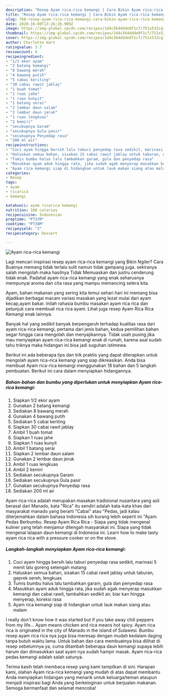 ```yaml
---
description: "Resep Ayam rica-rica kemangi | Cara Bikin Ayam rica-rica kemangi Yang Sedap"
title: "Resep Ayam rica-rica kemangi | Cara Bikin Ayam rica-rica kemangi Yang Sedap"
slug: 768-resep-ayam-rica-rica-kemangi-cara-bikin-ayam-rica-rica-kemangi-yang-sedap
date: 2020-10-08T13:26:26.909Z
image: https://img-global.cpcdn.com/recipes/1d4c564ddde0f1cf/751x532cq70/ayam-rica-rica-kemangi-foto-resep-utama.jpg
thumbnail: https://img-global.cpcdn.com/recipes/1d4c564ddde0f1cf/751x532cq70/ayam-rica-rica-kemangi-foto-resep-utama.jpg
cover: https://img-global.cpcdn.com/recipes/1d4c564ddde0f1cf/751x532cq70/ayam-rica-rica-kemangi-foto-resep-utama.jpg
author: Charlotte Hart
ratingvalue: 3.7
reviewcount: 4
recipeingredient:
- "1/2 ekor ayam"
- "2 batang kemangi"
- "8 bawang merah"
- "4 bawang putih"
- "5 cabai keriting"
- "30 cabai rawit jablay"
- "1 buah tomat"
- "1 ruas jahe"
- "1 ruas kunyit"
- "1 batang serai"
- "2 lembar daun salam"
- "2 lembar daun jeruk"
- "1 ruas lengkuas"
- "2 kemiri"
- "secukupnya Garam"
- "secukupnya Gula pasir"
- "secukupnya Penyedap rasa"
- "200 ml air"
recipeinstructions:
- "Cuci ayam hingga bersih lalu taburi penyedap rasa sedikit, marinasi 5 menit lalu goreng setengah matang"
- "Haluskan semua bahan, sisakan 15 cabai rawit jablay untuk taburan, geprek sereh, lengkuas"
- "Tumis bumbu halus lalu tambahkan garam, gula dan penyedap rasa"
- "Masukkan ayam aduk hingga rata, jika sudah agak menyerap masukkan kemangi dan cabai rawit, tambahkan sedikit air, biar kan hingga menyerap, koreksi rasa"
- "Ayam rica kemangi siap di hidangkan untuk lauk makan siang atau malam"
categories:
- Resep
tags:
- ayam
- ricarica
- kemangi

katakunci: ayam ricarica kemangi 
nutrition: 108 calories
recipecuisine: Indonesian
preptime: "PT37M"
cooktime: "PT38M"
recipeyield: "3"
recipecategory: Dessert

---
```



![Ayam rica-rica kemangi](https://img-global.cpcdn.com/recipes/1d4c564ddde0f1cf/751x532cq70/ayam-rica-rica-kemangi-foto-resep-utama.jpg)

Lagi mencari inspirasi resep ayam rica-rica kemangi yang Bikin Ngiler? Cara Buatnya memang tidak terlalu sulit namun tidak gampang juga. sekiranya salah mengolah maka hasilnya Tidak Memuaskan dan justru cenderung tidak enak. Padahal ayam rica-rica kemangi yang enak seharusnya mempunyai aroma dan cita rasa yang mampu memancing selera kita.

Ayam, bahan makanan yang sering kita temui sehari hari ini memang bisa dijadikan berbagai macam variasi masakan yang lezat mulai dari ayam kecap,ayam bakar. Inilah rahasia bumbu masakan ayam rica rica dan petunjuk cara membuat rica rica ayam. Lihat juga resep Ayam Rica Rica Kemangi enak lainnya.

Banyak hal yang sedikit banyak berpengaruh terhadap kualitas rasa dari ayam rica-rica kemangi, pertama dari jenis bahan, kedua pemilihan bahan segar hingga cara mengolah dan menyajikannya. Tidak usah pusing jika mau menyiapkan ayam rica-rica kemangi enak di rumah, karena asal sudah tahu triknya maka hidangan ini bisa jadi suguhan istimewa.


Berikut ini ada beberapa tips dan trik praktis yang dapat diterapkan untuk mengolah ayam rica-rica kemangi yang siap dikreasikan. Anda bisa membuat Ayam rica-rica kemangi menggunakan 18 bahan dan 5 langkah pembuatan. Berikut ini cara dalam menyiapkan hidangannya.

<!--inarticleads1-->

##### Bahan-bahan dan bumbu yang diperlukan untuk menyiapkan Ayam rica-rica kemangi:

1. Siapkan 1/2 ekor ayam
1. Gunakan 2 batang kemangi
1. Sediakan 8 bawang merah
1. Gunakan 4 bawang putih
1. Sediakan 5 cabai keriting
1. Siapkan 30 cabai rawit jablay
1. Ambil 1 buah tomat
1. Siapkan 1 ruas jahe
1. Siapkan 1 ruas kunyit
1. Ambil 1 batang serai
1. Siapkan 2 lembar daun salam
1. Gunakan 2 lembar daun jeruk
1. Ambil 1 ruas lengkuas
1. Ambil 2 kemiri
1. Sediakan secukupnya Garam
1. Sediakan secukupnya Gula pasir
1. Gunakan secukupnya Penyedap rasa
1. Sediakan 200 ml air


Ayam rica-rica adalah merupakan masakan tradisional nusantara yang asli berasal dari Manado, kata &#34;Rica&#34; itu sendiri adalah kata-kata khas dari masyarakat manado yang berarti &#34;Cabai&#34; atau &#34;Pedas, jadi kalau diterjemahkan dalam bahasa Indonesia sih kurang lebih seperti ini &#34;Ayam Pedas Berbumbu. Resep Ayam Rica Rica - Siapa yang tidak mengenal kuliner yang telah menjamur ditengah masyarakat ini. Siapa yang tidak mengenal lalapan daun kemangi di Indonesia ini. Learn how to make tasty ayam rica rica with a pressure cooker or on the stove. 

<!--inarticleads2-->

##### Langkah-langkah menyiapkan Ayam rica-rica kemangi:

1. Cuci ayam hingga bersih lalu taburi penyedap rasa sedikit, marinasi 5 menit lalu goreng setengah matang
1. Haluskan semua bahan, sisakan 15 cabai rawit jablay untuk taburan, geprek sereh, lengkuas
1. Tumis bumbu halus lalu tambahkan garam, gula dan penyedap rasa
1. Masukkan ayam aduk hingga rata, jika sudah agak menyerap masukkan kemangi dan cabai rawit, tambahkan sedikit air, biar kan hingga menyerap, koreksi rasa
1. Ayam rica kemangi siap di hidangkan untuk lauk makan siang atau malam


I really don&#39;t know how it was started but if you take away chili peppers from my life… Ayam means chicken and rica means hot spicy. Ayam rica rica is originated in the city of Manado in the island of Sulawesi. Bumbu resep ayam rica rica nya juga bisa meresap dengan mudah kedalam daging tanpa butuh waktu lama. Untuk bahan dan cara membuatnya bisa dilihat di resep sebelumnya ya, cuma ditambah beberapa daun kemangi supaya lebih harum dan dimasukkan saat ayam nya sudah hampir masak. Ayam rica-rica pedas kemangi adalah salah satunya. 

Terima kasih telah membaca resep yang kami tampilkan di sini. Harapan kami, olahan Ayam rica-rica kemangi yang mudah di atas dapat membantu Anda menyiapkan hidangan yang menarik untuk keluarga/teman ataupun menjadi inspirasi bagi Anda yang berkeinginan untuk berjualan makanan. Semoga bermanfaat dan selamat mencoba!

